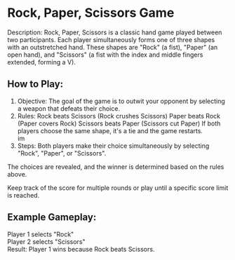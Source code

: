 
# Rock, Paper, Scissors Game

Description:
Rock, Paper, Scissors is a classic hand game played between two participants. Each player simultaneously forms one of three shapes with an outstretched hand. These shapes are "Rock" (a fist), "Paper" (an open hand), and "Scissors" (a fist with the index and middle fingers extended, forming a V).




## How to Play:
1. Objective: The goal of the game is to outwit your opponent by selecting a weapon that defeats their choice.
2. Rules:
Rock beats Scissors (Rock crushes Scissors)
Paper beats Rock (Paper covers Rock)
Scissors beats Paper (Scissors cut Paper)
If both players choose the same shape, it's a tie and the game restarts.  
im
3. Steps:
Both players make their choice simultaneously by selecting "Rock", "Paper", or "Scissors".

The choices are revealed, and the winner is determined based on the rules above.

Keep track of the score for multiple rounds or play until a specific score limit is reached.



## Example Gameplay:
Player 1 selects "Rock"  
Player 2 selects "Scissors"  
Result: Player 1 wins because Rock beats Scissors.